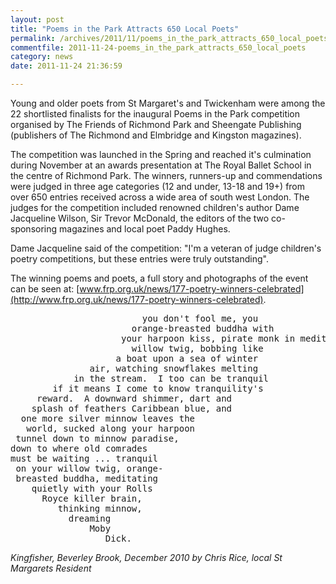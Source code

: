 ```yaml
---
layout: post
title: "Poems in the Park Attracts 650 Local Poets"
permalink: /archives/2011/11/poems_in_the_park_attracts_650_local_poets.html
commentfile: 2011-11-24-poems_in_the_park_attracts_650_local_poets
category: news
date: 2011-11-24 21:36:59

---
```


Young and older poets from St Margaret's and Twickenham were among the 22 shortlisted finalists for the inaugural Poems in the Park competition organised by The Friends of Richmond Park and Sheengate Publishing (publishers of The Richmond and Elmbridge and Kingston magazines).

The competition was launched in the Spring and reached it's culmination during November at an awards presentation at The Royal Ballet School in the centre of Richmond Park. The winners, runners-up and commendations were judged in three age categories (12 and under, 13-18 and 19+) from over 650 entries received across a wide area of south west London. The judges for the competition included renowned children's author Dame Jacqueline Wilson, Sir Trevor McDonald, the editors of the two co-sponsoring magazines and local poet Paddy Hughes.

Dame Jacqueline said of the competition: "I'm a veteran of judge children's poetry competitions, but these entries were truly outstanding".

The winning poems and poets, a full story and photographs of the event can be seen at: [www.frp.org.uk/news/177-poetry-winners-celebrated](http://www.frp.org.uk/news/177-poetry-winners-celebrated).

<pre markdown="1" class="poem">
                         you don't fool me, you 
                       orange-breasted buddha with 
                     your harpoon kiss, pirate monk in meditation on your 
                       willow twig, bobbing like 
                    a boat upon a sea of winter 
               air, watching snowflakes melting 
            in the stream.  I too can be tranquil 
        if it means I come to know tranquility's 
     reward.  A downward shimmer, dart and 
    splash of feathers Caribbean blue, and 
  one more silver minnow leaves the  
   world, sucked along your harpoon 
 tunnel down to minnow paradise, 
down to where old comrades 
must be waiting ... tranquil 
 on your willow twig, orange- 
 breasted buddha, meditating 
    quietly with your Rolls 
      Royce killer brain, 
         thinking minnow, 
           dreaming 
               Moby 
                  Dick.
</pre>

<cite><em>Kingfisher</em>, Beverley Brook, December 2010 by Chris Rice, local St Margarets Resident</cite>
